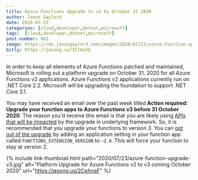 ```yaml
---
title: Azure Functions Upgrade to v3 by October 31 2020
author: Jason Gaylord
date: 2020-07-23
categories: [cloud,developer,dotnet,microsoft]
tags:  [cloud,developer,dotnet,microsoft]
post-number: 981
image: https://cdn.jasongaylord.com/images/2020/07/23/azure-function-upgrade-v3.jpg
bitly: https://jasong.us/2ClUuVG
---
```


In order to keep all elements of Azure Functions patched and maintained, Microsoft is rolling out a platform upgrade on October 31, 2020 for all Azure Functions v2 applications. Azure Functions v2 applications currently run on .NET Core 2.2. Microsoft will be upgrading the foundation to support .NET Core 3.1.

You may have received an email over the past week titled **Action required: Upgrade your function apps to Azure Functions v3 before 31 October 2020**. The reason you'd receive this email is that you are likely using [APIs that will be impacted](https://jasong.us/2WwdI1J) by the upgrade in underlying framework. So, it is recommended that you upgrade your functions to version 3. You can [opt out of the upgrade](https://jasong.us/2CphnaF) by adding an application setting in your function app called `FUNCTIONS_EXTENSION_VERSION` to `~2.0`. This will force your function to stay at version 2. 

{% include link-thumbnail.html path="2020/07/23/azure-function-upgrade-v3.jpg" alt="Platform Upgrade for Azure Functions v2 to v3 coming October 2020" url="https://jasong.us/2CphnaF" %}